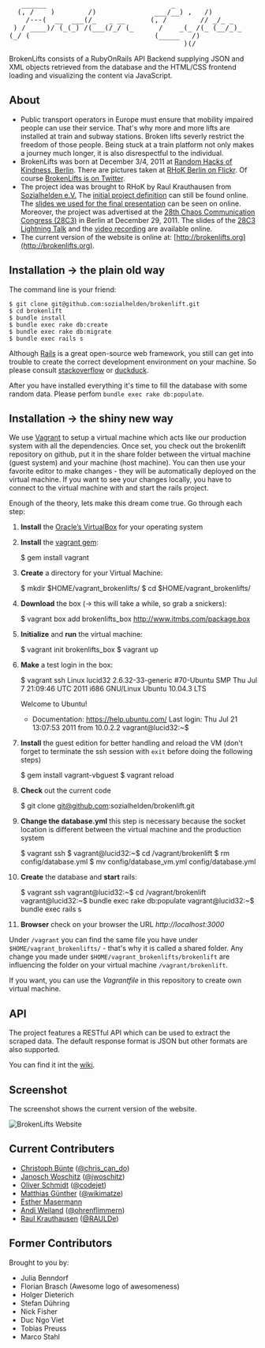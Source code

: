 <pre>   ______                              _
  (, /    )        /)              ___/__) ,   /)
    /---(  __  ___(/_   _ __      (, /        // _/_ _
 ) / ____)/ (_(_) /(___(/_/ (_      /    _(_ /(_ (__/_)_
(_/ (                              (_____   /)
                                          )(/
</pre>

BrokenLifts consists of a RubyOnRails API Backend supplying JSON and XML objects retrieved from
the database and the HTML/CSS frontend loading and visualizing the content via JavaScript.


## About
- Public transport operators in Europe must ensure that mobility impaired
  people can use their service. That's why more and more lifts are
  installed at train and subway stations. Broken lifts severly restrict
  the freedom of those people. Being stuck at a train platform not only
  makes a journey much longer, it is also disrespectful to the individual.
- BrokenLifts was born at December 3/4, 2011 at
  [Random Hacks of Kindness, Berlin](http://www.rhok.org/event/berlin-germany). There are pictures taken at
  [RHoK Berlin on Flickr](http://www.flickr.com/photos/tags/rhokbln/). Of course
  [BrokenLifts is on Twitter](https://twitter.com/#!/brokenlifts).
- The project idea was brought to RHoK by Raul Krauthausen from
  [Sozialhelden e.V.](http://sozialhelden.de) The [initial project
  definition](http://www.rhok.org/problems/brokenelevatorsinfo-%E2%80%93-push-faulty-elevators-next-level-public-awareness-deen)
  can still be found online. The
  [slides we used for the final presentation](https://docs.google.com/present/view?id=dds3dksj_407fgx7mchk)
  can be seen on online. Moreover, the project was advertised at the [28th Chaos Communication
  Congress (28C3)](http://events.ccc.de/congress/2011/wiki/Welcome) in Berlin at December 29, 2011. The slides of the
  [28C3 Lightning Talk](http://www.scribd.com/doc/76810936/BrokenLifts) and the
  [video recording](http://youtu.be/JUPMVI5rnOI) are available online.
- The current version of the website is online at: [http://brokenlifts.org](http://brokenlifts.org).


## Installation → the plain old way
The command line is your friend:


    $ git clone git@github.com:sozialhelden/brokenlift.git
    $ cd brokenlift
    $ bundle install
    $ bundle exec rake db:create
    $ bundle exec rake db:migrate
    $ bundle exec rails s


Although [Rails](http://rubyonrails.org/ "Rails") is a great open-source web framework, you still
can get into trouble to create the correct development environment on your machine. So please consult
[stackoverflow](http://stackoverflow.com/ "stackoverflow") or [duckduck](http://duckduckgo.com/
"duckduck").


After you have installed everything it's time to fill the database with some random data. Please
perfom `bundle exec rake db:populate`.


## Installation → the shiny new way
We use [Vagrant](http://vagrantup.com/ "Vagrant") to setup a virtual machine which acts like our
production system with all the dependencies. Once set, you check out the brokenlift repository on
github, put it in the share folder between the virtual machine (guest system) and your machine (host
machine). You can then use your favorite editor to make changes - they will be automatically
deployed on the virtual machine. If you want to see your changes locally, you have to connect to the
virtual machine with and start the rails project.


Enough of the theory, lets make this dream come true. Go through each step:


1. **Install** the [Oracle’s VirtualBox](http://www.virtualbox.org/wiki/Downloads "Oracle’s VirtualBox")
  for your operating system

2. **Install** the [vagrant gem](https://rubygems.org/gems/vagrant "vagrant gem"):

    $ gem install vagrant

3. **Create** a directory for your Virtual Machine:

    $ mkdir $HOME/vagrant_brokenlifts/
    $ cd $HOME/vagrant_brokenlifts/

4. **Download** the box (→ this will take a while, so grab a snickers):

    $ vagrant box add brokenlifts_box http://www.itmbs.com/package.box

5. **Initialize** and **run** the virtual machine:

    $ vagrant init brokenlifts_box
    $ vagrant up

6. **Make** a test login in the box:

    $ vagrant ssh
    Linux lucid32 2.6.32-33-generic #70-Ubuntu SMP Thu Jul 7 21:09:46 UTC 2011 i686 GNU/Linux
    Ubuntu 10.04.3 LTS

    Welcome to Ubuntu!
     * Documentation:  https://help.ubuntu.com/
    Last login: Thu Jul 21 13:07:53 2011 from 10.0.2.2
    vagrant@lucid32:~$

7. **Install** the guest edition for better handling and reload the VM (don't forget to terminate
   the ssh session with `exit` before doing the following steps)

    $ gem install vagrant-vbguest
    $ vagrant reload

8. **Check** out the current code

    $ git clone git@github.com:sozialhelden/brokenlift.git

9. **Change the database.yml** this step is necessary because the socket location is different
   between the virtual machine and the production system

    $ vagrant ssh
    $ vagrant@lucid32:~$ cd /vagrant/brokenlift
    $ rm config/database.yml
    $ mv config/database_vm.yml config/database.yml

10. **Create** the database and **start** rails:

    $ vagrant ssh
    vagrant@lucid32:~$ cd /vagrant/brokenlift
    vagrant@lucid32:~$ bundle exec rake db:populate
    vagrant@lucid32:~$ bundle exec rails s

11. **Browser** check on your browser the URL *http://localhost:3000*


Under `/vagrant` you can find the same file you have under `$HOME/vagrant_brokenlifts/` - that's why
it is called a shared folder. Any change you made under `$HOME/vagrant_brokenlifts/brokenlift` are
influencing the folder on your virtual machine `/vagrant/brokenlift`.


If you want, you can use the *Vagrantfile* in this repository to create own virtual machine.


## API
The project features a RESTful API which can be used to extract the scraped data.  The default
response format is JSON but other formats are also supported.

You can find it int the [wiki](https://github.com/sozialhelden/brokenlift/wiki/API).


## Screenshot
The screenshot shows the current version of the website.

![BrokenLifts Website](https://github.com/sozialhelden/brokenlift/raw/master/screenshot.png "BrokenLifts Website")


## Current Contributers
- [Christoph Bünte](http://christophbuente.de "Christoph Bünte") ([@chris\_can\_do](https://twitter.com/#!/chris_can_do/ "@chris_can_do"))
- [Janosch Woschitz](http://janosch.woschitz.org "Janosch Woschitz") ([@jwoschitz](https://twitter.com/#!/jwoschitz "@jwoschitz"))
- [Oliver Schmidt](http://www.thecodejet.de/blog "Oliver Schmidt") ([@codejet](https://twitter.com/#!/codejet "@codejet"))
- [Matthias Günther](http://wikimatze.de "Matthias Günther") ([@wikimatze](https://twitter.com/#!/wikimatze "@wikimatze"))
- [Esther Masermann](http://esther-masemann.com "Esther Masermann")
- [Andi Weiland](http://ohrenflimmern.de "Andi Weiland") ([@ohrenflimmern](https://twitter.com/#!/ohrenflimmern "@ohrenflimmern"))
- [Raul Krauthausen](http://raul.de "Raul Krauthausen") ([@RAULDe](https://twitter.com/#!/RAULde "@RAULDe"))


## Former Contributors
Brought to you by:

- Julia Benndorf
- Florian Brasch (Awesome logo of awesomeness)
- Holger Dieterich
- Stefan Dühring
- Nick Fisher
- Duc Ngo Viet
- Tobias Preuss
- Marco Stahl


